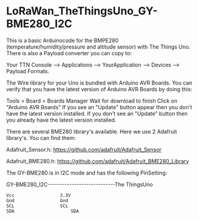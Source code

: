 # LoRaWan_TheThingsUno_GY-BME280_I2C

This is a basic Arduinocode for the BMPE280 (temperature/humidity/pressure and altitude sensor) with The Things Uno.
There is also a Payload converter you can copy to:

Your TTN Console --> Applications --> YourApplication --> Devices --> Payload Formats. 


The Wire library for your Uno is bundled with Arduino AVR Boards. You can verify that you have the latest version of Arduino AVR Boards by doing this:

Tools > Board > Boards Manager
Wait for download to finish
Click on "Arduino AVR Boards"
If you see an "Update" button appear then you don't have the latest version installed. If you don't see an "Update" button then you already have the latest version installed.

There are several BME280 library's available. Here we use 2 Adafruit  library's. You can find them:

Adafruit_Sensor.h:
https://github.com/adafruit/Adafruit_Sensor

Adafruit_BME280.h:
https://github.com/adafruit/Adafruit_BME280_Library

The GY-BME280 is in I2C mode and has the following PinSetting:

GY-BME280_I2C----------------------------The ThingsUno
  
	Vcc					3.3V
	Gnd					Gnd 
	SCL					SCL
	SDA 					SDA
